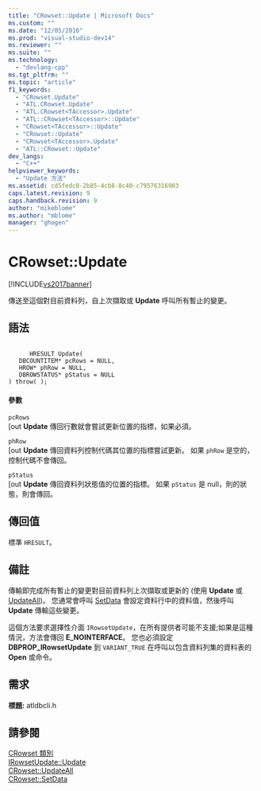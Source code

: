 ```yaml
---
title: "CRowset::Update | Microsoft Docs"
ms.custom: ""
ms.date: "12/05/2016"
ms.prod: "visual-studio-dev14"
ms.reviewer: ""
ms.suite: ""
ms.technology: 
  - "devlang-cpp"
ms.tgt_pltfrm: ""
ms.topic: "article"
f1_keywords: 
  - "CRowset.Update"
  - "ATL.CRowset.Update"
  - "ATL.CRowset<TAccessor>.Update"
  - "ATL::CRowset<TAccessor>::Update"
  - "CRowset<TAccessor>::Update"
  - "CRowset::Update"
  - "CRowset<TAccessor>.Update"
  - "ATL::CRowset::Update"
dev_langs: 
  - "C++"
helpviewer_keywords: 
  - "Update 方法"
ms.assetid: cd5fedc8-2b85-4cb8-8c40-c79576316903
caps.latest.revision: 9
caps.handback.revision: 9
author: "mikeblome"
ms.author: "mblome"
manager: "ghogen"
---
```

# CRowset::Update
[!INCLUDE[vs2017banner](../../assembler/inline/includes/vs2017banner.md)]

傳送至這個對目前資料列，自上次擷取或 **Update** 呼叫所有暫止的變更。  
  
## 語法  
  
```  
  
      HRESULT Update(   
   DBCOUNTITEM* pcRows = NULL,   
   HROW* phRow = NULL,   
   DBROWSTATUS* pStatus = NULL    
) throw( );  
```  
  
#### 參數  
 `pcRows`  
 \[out **Update** 傳回行數就會嘗試更新位置的指標，如果必須。  
  
 `phRow`  
 \[out **Update** 傳回資料列控制代碼其位置的指標嘗試更新。  如果 `phRow` 是空的，控制代碼不會傳回。  
  
 `pStatus`  
 \[out **Update** 傳回資料列狀態值的位置的指標。  如果 `pStatus` 是 null，則的狀態，則會傳回。  
  
## 傳回值  
 標準 `HRESULT`。  
  
## 備註  
 傳輸即完成所有暫止的變更對目前資料列上次擷取或更新的 \(使用 **Update** 或 [UpdateAll](../../data/oledb/crowset-updateall.md)\)。  您通常會呼叫 [SetData](../../data/oledb/crowset-setdata.md) 會設定資料行中的資料值，然後呼叫 **Update** 傳輸這些變更。  
  
 這個方法要求選擇性介面 `IRowsetUpdate`，在所有提供者可能不支援;如果是這種情況，方法會傳回 **E\_NOINTERFACE**。  您也必須設定 **DBPROP\_IRowsetUpdate** 到 `VARIANT_TRUE` 在呼叫以包含資料列集的資料表的 **Open** 或命令。  
  
## 需求  
 **標題:** atldbcli.h  
  
## 請參閱  
 [CRowset 類別](../../data/oledb/crowset-class.md)   
 [IRowsetUpdate::Update](https://msdn.microsoft.com/en-us/library/ms719709.aspx)   
 [CRowset::UpdateAll](../../data/oledb/crowset-updateall.md)   
 [CRowset::SetData](../../data/oledb/crowset-setdata.md)